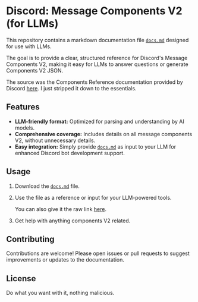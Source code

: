 # Discord: Message Components V2 (for LLMs)

This repository contains a markdown documentation file [`docs.md`](/docs.md) designed for use with LLMs.

The goal is to provide a clear, structured reference for Discord's Message Components V2, making it easy for LLMs to answer questions or generate Components V2 JSON.

The source was the Components Reference documentation provided by Discord [here](https://github.com/discord/discord-api-docs/blob/main/docs/components/reference.mdx).
I just stripped it down to the essentials.

## Features

- **LLM-friendly format:** Optimized for parsing and understanding by AI models.
- **Comprehensive coverage:** Includes details on all message components V2, without unnecessary details.
- **Easy integration:** Simply provide [`docs.md`](/docs.md) as input to your LLM for enhanced Discord bot development support.

## Usage

1. Download the [`docs.md`](/docs.md) file.
2. Use the file as a reference or input for your LLM-powered tools.

   You can also give it the raw link [here](https://raw.githubusercontent.com/The-LukeZ/ComponentsV2ForLLMs/main/docs.md).

3. Get help with anything components V2 related.

## Contributing

Contributions are welcome! Please open issues or pull requests to suggest improvements or updates to the documentation.

## License

Do what you want with it, nothing malicious.
